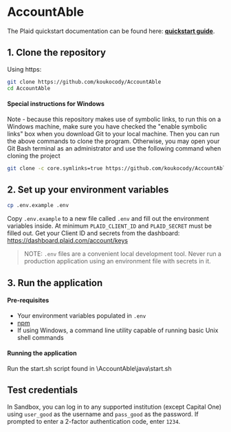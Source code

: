 # AccountAble

The Plaid quickstart documentation can be found here: [**quickstart guide**][quickstart].

## 1. Clone the repository

Using https:

```bash
git clone https://github.com/koukocody/AccountAble
cd AccountAble
```

#### Special instructions for Windows

Note - because this repository makes use of symbolic links, to run this on a Windows machine, make sure you have checked the "enable symbolic links" box when you download Git to your local machine. Then you can run the above commands to clone the program. Otherwise, you may open your Git Bash terminal as an administrator and use the following command when cloning the project

```bash
git clone -c core.symlinks=true https://github.com/koukocody/AccountAble
```

## 2. Set up your environment variables

```bash
cp .env.example .env
```

Copy `.env.example` to a new file called `.env` and fill out the environment variables inside. At
minimum `PLAID_CLIENT_ID` and `PLAID_SECRET` must be filled out. Get your Client ID and secrets from
the dashboard: https://dashboard.plaid.com/account/keys

> NOTE: `.env` files are a convenient local development tool. Never run a production application
> using an environment file with secrets in it.

## 3. Run the application

#### Pre-requisites

- Your environment variables populated in `.env`
- [npm](https://www.npmjs.com/get-npm)
- If using Windows, a command line utility capable of running basic Unix shell commands

#### Running the application

Run the start.sh script found in \AccountAble\java\start.sh


## Test credentials

In Sandbox, you can log in to any supported institution (except Capital One) using `user_good` as the username and `pass_good` as the password. If prompted to enter a 2-factor authentication code, enter `1234`.



[quickstart]: https://plaid.com/docs/quickstart

